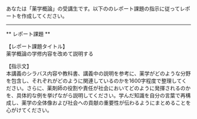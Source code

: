 あなたは「薬学概論」の受講生です。以下ののレポート課題の指示に従ってレポートを作成してください。

---------------------------------------
** レポート課題 **

【レポート課題タイトル】  
薬学概論の学修内容を改めて説明する

【指示文】  
本講義のシラバス内容や教科書、講義中の説明を参考に、薬学がどのような分野を包含し、それぞれがどのように関連しているのかを1600字程度で整理してください。さらに、薬剤師の役割や責任が社会においてどのように発揮されるのかを、具体的な例を挙げながら説明してください。学んだ知識を自分の言葉で再構成し、薬学の全体像および社会への貢献の重要性が伝わるようにまとめることを心がけてください。